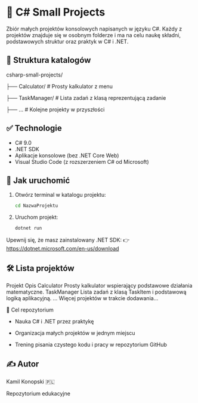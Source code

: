 # 🧠 C# Small Projects

Zbiór małych projektów konsolowych napisanych w języku C#. Każdy z projektów znajduje się w osobnym folderze i ma na celu naukę składni, podstawowych struktur oraz praktyk w C# i .NET.

## 📁 Struktura katalogów
csharp-small-projects/

├── Calculator/ # Prosty kalkulator z menu

├── TaskManager/ # Lista zadań z klasą reprezentującą zadanie

├── ... # Kolejne projekty w przyszłości

## ✅ Technologie

- C# 9.0
- .NET SDK
- Aplikacje konsolowe (bez .NET Core Web)
- Visual Studio Code (z rozszerzeniem C# od Microsoft)

## 🚀 Jak uruchomić

1. Otwórz terminal w katalogu projektu:
   ```bash
   cd NazwaProjektu
2. Uruchom projekt:
   ```bash
   dotnet run
   ```
Upewnij się, że masz zainstalowany .NET SDK:
👉 https://dotnet.microsoft.com/en-us/download

## 🛠️ Lista projektów
Projekt	Opis
Calculator	Prosty kalkulator wspierający podstawowe działania matematyczne.
TaskManager	Lista zadań z klasą TaskItem i podstawową logiką aplikacyjną.
...	Więcej projektów w trakcie dodawania...

🎯 Cel repozytorium
- Nauka C# i .NET przez praktykę

- Organizacja małych projektów w jednym miejscu

- Trening pisania czystego kodu i pracy w repozytorium GitHub

## ✍️ Autor
Kamil Konopski 🇵🇱

Repozytorium edukacyjne
